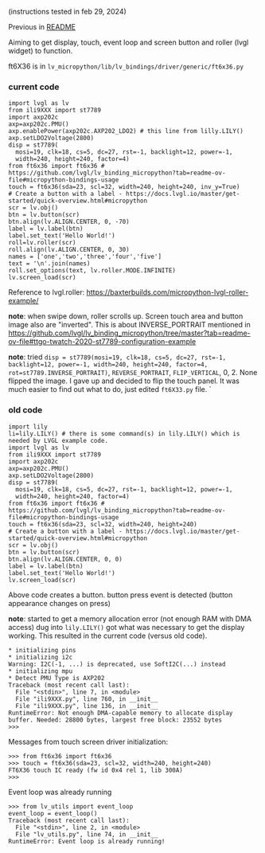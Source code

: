(instructions tested in feb 29, 2024)

Previous in [README](./README.md)

Aiming to get display, touch, event loop and screen button and roller (lvgl widget) to function.


ft6X36 is in `lv_micropython/lib/lv_bindings/driver/generic/ft6x36.py`

### current code

```
import lvgl as lv
from ili9XXX import st7789
import axp202c
axp=axp202c.PMU()
axp.enablePower(axp202c.AXP202_LDO2) # this line from lilly.LILY()
axp.setLDO2Voltage(2800)
disp = st7789(
  mosi=19, clk=18, cs=5, dc=27, rst=-1, backlight=12, power=-1,
  width=240, height=240, factor=4)
from ft6x36 import ft6x36 # https://github.com/lvgl/lv_binding_micropython?tab=readme-ov-file#micropython-bindings-usage
touch = ft6x36(sda=23, scl=32, width=240, height=240, inv_y=True)
# Create a button with a label - https://docs.lvgl.io/master/get-started/quick-overview.html#micropython
scr = lv.obj()
btn = lv.button(scr)
btn.align(lv.ALIGN.CENTER, 0, -70)
label = lv.label(btn)
label.set_text('Hello World!')
roll=lv.roller(scr)
roll.align(lv.ALIGN.CENTER, 0, 30)
names = ['one','two','three','four','five']
text = '\n'.join(names)
roll.set_options(text, lv.roller.MODE.INFINITE)
lv.screen_load(scr)

```

Reference to lvgl.roller: https://baxterbuilds.com/micropython-lvgl-roller-example/

**note**: when swipe down, roller scrolls up. Screen touch area and button image also are "inverted". This is about INVERSE_PORTRAIT mentioned in https://github.com/lvgl/lv_binding_micropython/tree/master?tab=readme-ov-file#ttgo-twatch-2020-st7789-configuration-example 

**note**: tried `disp = st7789(mosi=19, clk=18, cs=5, dc=27, rst=-1, backlight=12, power=-1, width=240, height=240, factor=4, rot=st7789.INVERSE_PORTRAIT)`, `REVERSE_PORTRAIT`, `FLIP_VERTICAL`, 0, 2. None flipped the image. I gave up and decided to flip the touch panel. It was much easier to find out what to do, just edited `ft6X33.py` file. 
`

### old code

```
import lily
li=lily.LILY() # there is some command(s) in lily.LILY() which is needed by LVGL example code.
import lvgl as lv
from ili9XXX import st7789
import axp202c
axp=axp202c.PMU()
axp.setLDO2Voltage(2800)
disp = st7789(
  mosi=19, clk=18, cs=5, dc=27, rst=-1, backlight=12, power=-1,
  width=240, height=240, factor=4)
from ft6x36 import ft6x36 # https://github.com/lvgl/lv_binding_micropython?tab=readme-ov-file#micropython-bindings-usage
touch = ft6x36(sda=23, scl=32, width=240, height=240)
# Create a button with a label - https://docs.lvgl.io/master/get-started/quick-overview.html#micropython
scr = lv.obj()
btn = lv.button(scr)
btn.align(lv.ALIGN.CENTER, 0, 0)
label = lv.label(btn)
label.set_text('Hello World!')
lv.screen_load(scr)
```

Above code creates a button. button press event is detected (button appearance changes on press)

**note**: started to get a memory allocation error (not enough RAM with DMA access) dug into `lily.LILY()` got what was necessary to get the display working. This resulted in the current code (versus old code).

```
* initializing pins
* initializing i2c
Warning: I2C(-1, ...) is deprecated, use SoftI2C(...) instead
* initializing mpu
* Detect PMU Type is AXP202
Traceback (most recent call last):
  File "<stdin>", line 7, in <module>
  File "ili9XXX.py", line 760, in __init__
  File "ili9XXX.py", line 136, in __init__
RuntimeError: Not enough DMA-capable memory to allocate display buffer. Needed: 28800 bytes, largest free block: 23552 bytes
>>> 
```


Messages from touch screen driver initialization:

```
>>> from ft6x36 import ft6x36
>>> touch = ft6x36(sda=23, scl=32, width=240, height=240)
FT6X36 touch IC ready (fw id 0x4 rel 1, lib 300A)
>>> 
```

Event loop was already running

```
>>> from lv_utils import event_loop
event_loop = event_loop()
Traceback (most recent call last):
  File "<stdin>", line 2, in <module>
  File "lv_utils.py", line 74, in __init__
RuntimeError: Event loop is already running!
```
